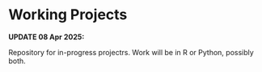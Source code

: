 # Working Projects

**UPDATE 08 Apr 2025:**

Repository for in-progress projectrs.  Work will be in R or Python, possibly both.
